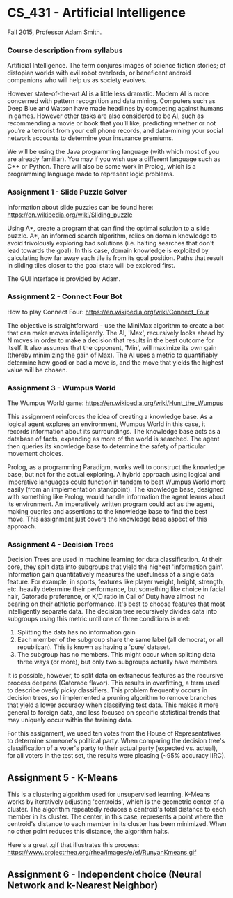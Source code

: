 # CS_431 - Artificial Intelligence
Fall 2015, Professor Adam Smith.

### Course description from syllabus
Artificial Intelligence. The term conjures images of science fiction stories; of distopian
worlds with evil robot overlords, or beneficent android companions who will help us as
society evolves.

However state-of-the-art AI is a little less dramatic. Modern AI is more concerned with
pattern recognition and data mining. Computers such as Deep Blue and Watson have
made headlines by competing against humans in games. However other tasks are also
considered to be AI, such as recommending a movie or book that you’ll like, predicting
whether or not you’re a terrorist from your cell phone records, and data-mining your
social network accounts to determine your insurance premiums.

We will be using the Java programming language (with which most of you are already
familiar). You may if you wish use a different language such as C++ or Python. There
will also be some work in Prolog, which is a programming language made to represent
logic problems.

### Assignment 1 - Slide Puzzle Solver

Information about slide puzzles can be found here: https://en.wikipedia.org/wiki/Sliding_puzzle

Using A\*, create a program that can find the optimal solution to a slide puzzle. A\*, an informed search algorithm, relies 
on domain knowledge to avoid frivolously exploring bad solutions (i.e. halting searches that don't lead towards the goal).
In this case, domain knowledge is exploited by calculating how far away each tile is from its goal position. Paths that result
in sliding tiles closer to the goal state will be explored first.

The GUI interface is provided by Adam.

### Assignment 2 - Connect Four Bot

How to play Connect Four: https://en.wikipedia.org/wiki/Connect_Four

The objective is straightforward - use the MiniMax algorithm to create a bot that can make moves intelligently. The AI, 'Max', recursively looks ahead by N moves in order to make a decision that results in the best outcome for itself. It also assumes that the opponent, 'Min', will maximize its own gain (thereby minimizing the gain of Max). The AI uses a metric to quantifiably  determine how good or bad a move is, and the move that yields the highest value will be chosen.


### Assignment 3 - Wumpus World

The Wumpus World game: https://en.wikipedia.org/wiki/Hunt_the_Wumpus

This assignment reinforces the idea of creating a knowledge base. As a logical agent explores an environment, Wumpus World in this case, it records information about its surroundings. The knowledge base acts as a database of facts, expanding as more of the world is searched. The agent then queries its knowledge base to determine the safety of particular movement choices. 

Prolog, as a programming Paradigm, works well to construct the knowledge base, but not for the actual exploring. A hybrid approach using logical and imperative languages could function in tandem to beat Wumpus World more easily (from an implementation standpoint). The knowledge base, designed with something like Prolog, would handle information the agent learns about its environment. An imperatively written program could act as the agent, making queries and assertions to the knowledge base to find the best move. This assignment just covers the knowledge base aspect of this approach.

### Assignment 4 - Decision Trees

Decision Trees are used in machine learning for data classification. At their core, they split data into subgroups that yield the highest 'information gain'. Information gain quantitatively measures the usefulness of a single data feature. For example, in sports, features like player weight, height, strength, etc. heavily determine their performance, but something like choice in facial hair, Gatorade preference, or K/D ratio in Call of Duty have almost no bearing on their athletic performance. It's best to choose features that most intelligently separate data. The decision tree recursively divides data into subgroups using this metric until one of three conditions is met:

1) Splitting the data has no information gain
2) Each member of the subgroup share the same label (all democrat, or all republican). This is known as having a 'pure' dataset.
3) The subgroup has no members. This might occur when splitting data three ways (or more), but only two subgroups actually have members.

It is possible, however, to split data on extraneous features as the recursive process deepens (Gatorade flavor). This results in overfitting, a term used to describe overly picky classifiers. This problem frequently occurs in decision trees, so I implemented a pruning algorithm to remove branches that yield a lower accuracy when classifying test data. This makes it more general to foreign data, and less focused on specific statistical trends that may uniquely occur within the training data.

For this assignment, we used ten votes from the House of Representatives to determine someone's political party. When comparing the decision tree's classification of a voter's party to their actual party (expected vs. actual), for all voters in the test set, the results were pleasing (~95% accuracy IIRC).

## Assignment 5 - K-Means

This is a clustering algorithm used for unsupervised learning. K-Means works by iteratively adjusting 'centroids', which is the geometric center of a cluster. The algorithm repeatedly reduces a centroid's total distance to each member in its cluster. The center, in this case, represents a point where the centroid's distance to each member in its cluster has been minimized. When no other point reduces this distance, the algorithm halts.

Here's a great .gif that illustrates this process: https://www.projectrhea.org/rhea/images/e/ef/RunyanKmeans.gif

## Assignment 6 - Independent choice (Neural Network and k-Nearest Neighbor)





